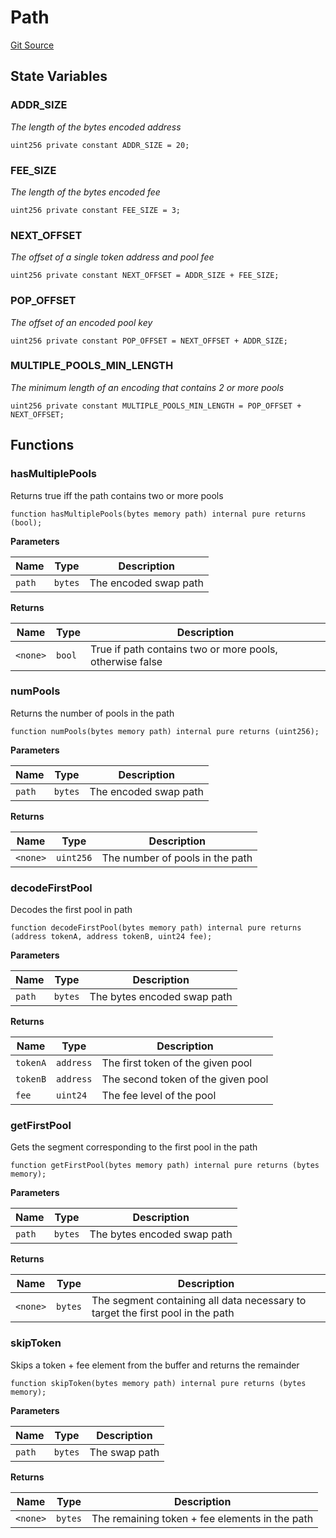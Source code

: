 # Path
[Git Source](https://github.com/KYRDTeam/ilo-contracts/blob/efdd1e09c11736c5cee1dacbdd6c598f078eeaec/src/libraries/Path.sol)


## State Variables
### ADDR_SIZE
*The length of the bytes encoded address*


```solidity
uint256 private constant ADDR_SIZE = 20;
```


### FEE_SIZE
*The length of the bytes encoded fee*


```solidity
uint256 private constant FEE_SIZE = 3;
```


### NEXT_OFFSET
*The offset of a single token address and pool fee*


```solidity
uint256 private constant NEXT_OFFSET = ADDR_SIZE + FEE_SIZE;
```


### POP_OFFSET
*The offset of an encoded pool key*


```solidity
uint256 private constant POP_OFFSET = NEXT_OFFSET + ADDR_SIZE;
```


### MULTIPLE_POOLS_MIN_LENGTH
*The minimum length of an encoding that contains 2 or more pools*


```solidity
uint256 private constant MULTIPLE_POOLS_MIN_LENGTH = POP_OFFSET + NEXT_OFFSET;
```


## Functions
### hasMultiplePools

Returns true iff the path contains two or more pools


```solidity
function hasMultiplePools(bytes memory path) internal pure returns (bool);
```
**Parameters**

|Name|Type|Description|
|----|----|-----------|
|`path`|`bytes`|The encoded swap path|

**Returns**

|Name|Type|Description|
|----|----|-----------|
|`<none>`|`bool`|True if path contains two or more pools, otherwise false|


### numPools

Returns the number of pools in the path


```solidity
function numPools(bytes memory path) internal pure returns (uint256);
```
**Parameters**

|Name|Type|Description|
|----|----|-----------|
|`path`|`bytes`|The encoded swap path|

**Returns**

|Name|Type|Description|
|----|----|-----------|
|`<none>`|`uint256`|The number of pools in the path|


### decodeFirstPool

Decodes the first pool in path


```solidity
function decodeFirstPool(bytes memory path) internal pure returns (address tokenA, address tokenB, uint24 fee);
```
**Parameters**

|Name|Type|Description|
|----|----|-----------|
|`path`|`bytes`|The bytes encoded swap path|

**Returns**

|Name|Type|Description|
|----|----|-----------|
|`tokenA`|`address`|The first token of the given pool|
|`tokenB`|`address`|The second token of the given pool|
|`fee`|`uint24`|The fee level of the pool|


### getFirstPool

Gets the segment corresponding to the first pool in the path


```solidity
function getFirstPool(bytes memory path) internal pure returns (bytes memory);
```
**Parameters**

|Name|Type|Description|
|----|----|-----------|
|`path`|`bytes`|The bytes encoded swap path|

**Returns**

|Name|Type|Description|
|----|----|-----------|
|`<none>`|`bytes`|The segment containing all data necessary to target the first pool in the path|


### skipToken

Skips a token + fee element from the buffer and returns the remainder


```solidity
function skipToken(bytes memory path) internal pure returns (bytes memory);
```
**Parameters**

|Name|Type|Description|
|----|----|-----------|
|`path`|`bytes`|The swap path|

**Returns**

|Name|Type|Description|
|----|----|-----------|
|`<none>`|`bytes`|The remaining token + fee elements in the path|


